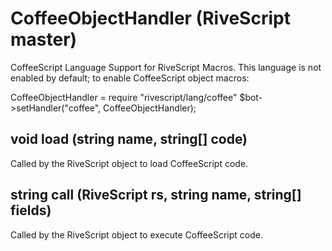 # CoffeeObjectHandler (RiveScript master)

CoffeeScript Language Support for RiveScript Macros. This language is not
enabled by default; to enable CoffeeScript object macros:

   CoffeeObjectHandler = require "rivescript/lang/coffee"
   $bot->setHandler("coffee", CoffeeObjectHandler);

## void load (string name, string[] code)

Called by the RiveScript object to load CoffeeScript code.

## string call (RiveScript rs, string name, string[] fields)

Called by the RiveScript object to execute CoffeeScript code.